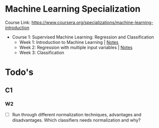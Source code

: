 # Machine Learning Specialization

Course Link: https://www.coursera.org/specializations/machine-learning-introduction

- Course 1: Supervised Machine Learning: Regression and Classification
  - Week 1: Introduction to Machine Learning | [Notes](1_supervised_machine_learning_regression_and_classification/week1/README.md)
  - Week 2: Regression with multiple input variables | [Notes](1_supervised_machine_learning_regression_and_classification/week2/README.ipynb)
  - Week 3: Classification

# Todo's
## C1
### W2
- [ ] Run through different normalization techniques, advantages and disadvantages. Which classifiers needs normalization and why? 